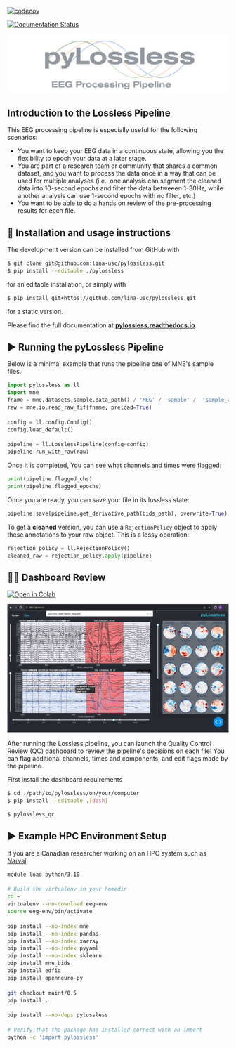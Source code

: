 [![codecov](https://codecov.io/github/lina-usc/pylossless/branch/main/graph/badge.svg?token=SVAD8HTJNG)](https://codecov.io/github/lina-usc/pylossless)

[![Documentation Status](https://readthedocs.org/projects/pylossless/badge/?version=latest)](https://pylossless.readthedocs.io/en/latest/?badge=latest)

![logo](https://github.com/scott-huberty/wip_pipeline-figures/blob/main/logo/Logo_neutral.png)


## Introduction to the Lossless Pipeline

This EEG processing pipeline is especially useful for the following scenarios:

- You want to keep your EEG data in a continuous state, allowing you the flexibility to
  epoch your data at a later stage.
- You are part of a research team or community that shares a common dataset, and you
  want to process the data once in a way that can be used for multiple analyses (i.e.,
  one analysis can segment the cleaned data into 10-second epochs and filter the data
  betweeen 1-30Hz, while another analysis can use 1-second epochs with no filter, etc.)
- You want to be able to do a hands on review of the pre-processing results for each file.

## 📘 Installation and usage instructions

The development version can be installed from GitHub with
```bash
$ git clone git@github.com:lina-usc/pylossless.git
$ pip install --editable ./pylossless
```

for an editable installation, or simply with 
```bash
$ pip install git+https://github.com/lina-usc/pylossless.git
```
for a static version. 

Please find the full documentation at
[**pylossless.readthedocs.io**](https://pylossless.readthedocs.io/en/latest/index.html).


## ▶️ Running the pyLossless Pipeline
Below is a minimal example that runs the pipeline one of MNE's sample files.  
```python
import pylossless as ll 
import mne
fname = mne.datasets.sample.data_path() / 'MEG' / 'sample' /  'sample_audvis_raw.fif'
raw = mne.io.read_raw_fif(fname, preload=True)

config = ll.config.Config()
config.load_default()

pipeline = ll.LosslessPipeline(config=config)
pipeline.run_with_raw(raw)
```

Once it is completed, You can see what channels and times were flagged:
```python
print(pipeline.flagged_chs)
print(pipeline.flagged_epochs)
```

Once you are ready, you can save your file in its lossless state:
```python
pipeline.save(pipeline.get_derivative_path(bids_path), overwrite=True)
```

To get a **cleaned** version, you can use a `RejectionPolicy` object to apply
these annotations to your raw object. This is a lossy operation:
```python
rejection_policy = ll.RejectionPolicy()
cleaned_raw = rejection_policy.apply(pipeline)
```

## 👩‍💻 Dashboard Review
[![Open in Colab](https://camo.githubusercontent.com/84f0493939e0c4de4e6dbe113251b4bfb5353e57134ffd9fcab6b8714514d4d1/68747470733a2f2f636f6c61622e72657365617263682e676f6f676c652e636f6d2f6173736574732f636f6c61622d62616467652e737667)](https://colab.research.google.com/github/lina-usc/pylossless/blob/main/notebooks/qc_example.ipynb)

![QCR Dashboard](https://raw.githubusercontent.com/scott-huberty/wip_pipeline-figures/main/dashboard.png)

After running the Lossless pipeline, you can launch the Quality Control
Review (QC) dashboard to review the pipeline's decisions on each file!
You can flag additional channels, times and components, and edit flags
made by the pipeline.

First install the dashboard requirements
```bash
$ cd ./path/to/pylossless/on/your/computer
$ pip install --editable .[dash]
```

```bash
$ pylossless_qc
```

## ▶️ Example HPC Environment Setup

If you are a Canadian researcher working on an HPC system such as [Narval](https://docs.alliancecan.ca/wiki/Narval/en):

```bash
module load python/3.10

# Build the virtualenv in your homedir
cd ~
virtualenv --no-download eeg-env
source eeg-env/bin/activate

pip install --no-index mne
pip install --no-index pandas
pip install --no-index xarray
pip install --no-index pyyaml
pip install --no-index sklearn
pip install mne_bids
pip install edfio
pip install openneuro-py

git checkout maint/0.5
pip install .

pip install --no-deps pylossless

# Verify that the package has installed correct with an import
python -c 'import pylossless'
```

